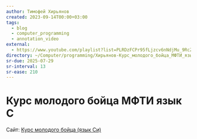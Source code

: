 ```yaml
---
author: Тимофей Хирьянов
created: 2023-09-14T00:00+03:00
tags:
  - blog
  - computer_programming
  - annotation_video
external:
  - https://www.youtube.com/playlist?list=PLRDzFCPr95fLjzcv6nNdjMu_9RcZgIM9U
directory: ~/Computer/programming/Хирьянов-Курс_молодого_бойца_МФТИ_язык_С/
sr-due: 2025-07-29
sr-interval: 13
sr-ease: 210
---
```


# Курс молодого бойца МФТИ язык С

Сайт: [Курс молодого бойца (язык Си)](https://cs.mipt.ru/c_intro/)
